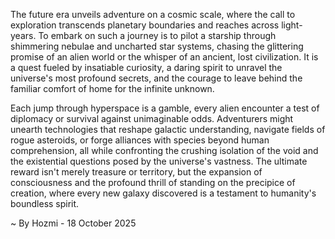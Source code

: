 
The future era unveils adventure on a cosmic scale, where the call to exploration transcends planetary boundaries and reaches across light-years. To embark on such a journey is to pilot a starship through shimmering nebulae and uncharted star systems, chasing the glittering promise of an alien world or the whisper of an ancient, lost civilization. It is a quest fueled by insatiable curiosity, a daring spirit to unravel the universe's most profound secrets, and the courage to leave behind the familiar comfort of home for the infinite unknown.

Each jump through hyperspace is a gamble, every alien encounter a test of diplomacy or survival against unimaginable odds. Adventurers might unearth technologies that reshape galactic understanding, navigate fields of rogue asteroids, or forge alliances with species beyond human comprehension, all while confronting the crushing isolation of the void and the existential questions posed by the universe's vastness. The ultimate reward isn't merely treasure or territory, but the expansion of consciousness and the profound thrill of standing on the precipice of creation, where every new galaxy discovered is a testament to humanity's boundless spirit.

~ By Hozmi - 18 October 2025
